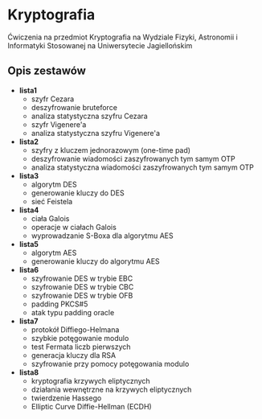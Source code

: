 # Kryptografia

Ćwiczenia na przedmiot Kryptografia na Wydziale Fizyki, Astronomii
i Informatyki Stosowanej na Uniwersytecie Jagiellońskim

## Opis zestawów

- **lista1**
    - szyfr Cezara
    - deszyfrowanie bruteforce
    - analiza statystyczna szyfru Cezara
    - szyfr Vigenere'a
    - analiza statystyczna szyfru Vigenere'a
- **lista2**
    - szyfry z kluczem jednorazowym (one-time pad)
    - deszyfrowanie wiadomości zaszyfrowanych tym samym OTP
    - analiza statystyczna wiadomości zaszyfrowanych tym samym OTP
- **lista3**
    - algorytm DES
    - generowanie kluczy do DES
    - sieć Feistela
- **lista4**
    - ciała Galois
    - operacje w ciałach Galois
    - wyprowadzanie S-Boxa dla algorytmu AES
- **lista5**
    - algorytm AES
    - generowanie kluczy do algorytmu AES
- **lista6**
    - szyfrowanie DES w trybie EBC
    - szyfrowanie DES w trybie CBC
    - szyfrowanie DES w trybie OFB
    - padding PKCS#5
    - atak typu padding oracle
- **lista7**
    - protokół Diffiego-Helmana
    - szybkie potęgowanie modulo
    - test Fermata liczb pierwszych
    - generacja kluczy dla RSA
    - szyfrowanie przy pomocy potęgowania modulo
- **lista8**
    - kryptografia krzywych eliptycznych
    - działania wewnętrzne na krzywych eliptycznych
    - twierdzenie Hassego
    - Elliptic Curve Diffie-Hellman (ECDH)
